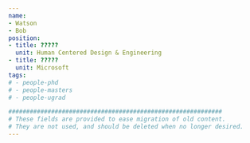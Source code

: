 ```yaml
---
name:
- Watson
- Bob
position:
- title: ?????
  unit: Human Centered Design & Engineering
- title: ?????
  unit: Microsoft
tags:
# - people-phd
# - people-masters
# - people-ugrad

############################################################
# These fields are provided to ease migration of old content.
# They are not used, and should be deleted when no longer desired.
---
```

